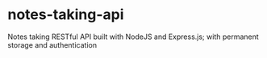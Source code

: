 # notes-taking-api
Notes taking RESTful API built with NodeJS and Express.js; with permanent storage and authentication
